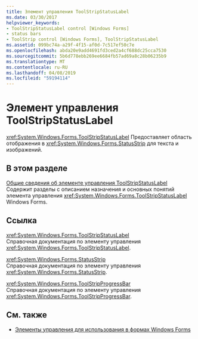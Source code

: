 ```yaml
---
title: Элемент управления ToolStripStatusLabel
ms.date: 03/30/2017
helpviewer_keywords:
- ToolStripStatusLabel control [Windows Forms]
- status bars
- ToolStrip control [Windows Forms], ToolStripStatusLabel
ms.assetid: 099bc74a-a29f-4f15-af0d-7c517ef50c7e
ms.openlocfilehash: abda20e9add4691fd3ced2a4cf688dc25cca7530
ms.sourcegitcommit: 5b6d778ebb269ee6684fb57ad69a8c28b06235b9
ms.translationtype: MT
ms.contentlocale: ru-RU
ms.lasthandoff: 04/08/2019
ms.locfileid: "59194114"
---
```

# <a name="toolstripstatuslabel-control"></a>Элемент управления ToolStripStatusLabel
<xref:System.Windows.Forms.ToolStripStatusLabel> Предоставляет область отображения в <xref:System.Windows.Forms.StatusStrip> для текста и изображений.  
  
## <a name="in-this-section"></a>В этом разделе  
 [Общие сведения об элементе управления ToolStripStatusLabel](toolstripstatuslabel-control-overview.md)  
 Содержит разделы с описанием назначения и основных понятий элемента управления <xref:System.Windows.Forms.ToolStripStatusLabel> Windows Forms.  
  
## <a name="reference"></a>Ссылка  
 <xref:System.Windows.Forms.ToolStripStatusLabel>  
 Справочная документация по элементу управления <xref:System.Windows.Forms.ToolStripStatusLabel>.  
  
 <xref:System.Windows.Forms.StatusStrip>  
 Справочная документация по элементу управления <xref:System.Windows.Forms.StatusStrip>.  
  
 <xref:System.Windows.Forms.ToolStripProgressBar>  
 Справочная документация по элементу управления <xref:System.Windows.Forms.ToolStripProgressBar>.  
  
## <a name="see-also"></a>См. также

- [Элементы управления для использования в формах Windows Forms](controls-to-use-on-windows-forms.md)
